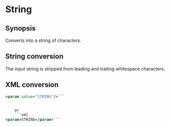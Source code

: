 # String

## Synopsis

Converts into a string of characters.

## String conversion

The input string is stripped from leading and trailing whitespace characters.

## XML conversion

```xml
<param value="STRING"/>```


	or
	```xml
<param>STRING</param>```



